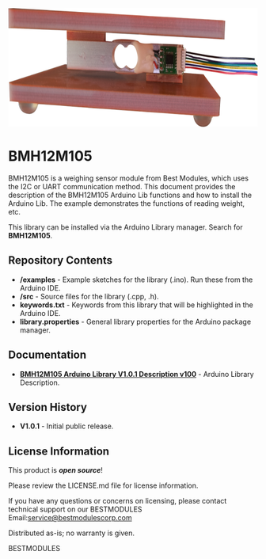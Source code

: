 <div align=center>
<img src="https://github.com/BestModules-Libraries/img/blob/main/BMH12M105_V1.0.png" width="560" height="240"> 
</div> 

BMH12M105 
===========================================================

BMH12M105 is a weighing sensor module from Best Modules, which uses the I2C or UART communication method. This document provides the description of the BMH12M105 Arduino Lib functions and how to install the Arduino Lib. The example demonstrates the functions of reading weight, etc.

This library can be installed via the Arduino Library manager. Search for **BMH12M105**. 

Repository Contents
-------------------

* **/examples** - Example sketches for the library (.ino). Run these from the Arduino IDE. 
* **/src** - Source files for the library (.cpp, .h).
* **keywords.txt** - Keywords from this library that will be highlighted in the Arduino IDE. 
* **library.properties** - General library properties for the Arduino package manager. 

Documentation 
-------------------

* **[BMH12M105 Arduino Library V1.0.1 Description v100]( https://www.bestmodulescorp.com/bmh12m105.html#tab-product2 )** - Arduino Library Description.

Version History  
-------------------

* **V1.0.1** - Initial public release.

License Information
-------------------

This product is _**open source**_! 

Please review the LICENSE.md file for license information. 

If you have any questions or concerns on licensing, please contact technical support on our BESTMODULES Email:service@bestmodulescorp.com

Distributed as-is; no warranty is given.

BESTMODULES
